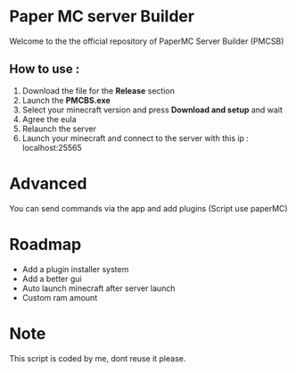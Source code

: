 # Paper MC server Builder

Welcome to the the official repository of PaperMC Server Builder (PMCSB)

## How to use :

1. Download the file for the **Release** section
2. Launch the **PMCBS.exe**
3. Select your minecraft version and press **Download and setup** and wait
4. Agree the eula
5. Relaunch the server
6. Launch your minecraft and connect to the server with this ip : localhost:25565

# Advanced

You can send commands via the app
and add plugins (Script use paperMC)

# Roadmap

- Add a plugin installer system
- Add a better gui
- Auto launch minecraft after server launch
- Custom ram amount

# Note

This script is coded by me, dont reuse it please.
